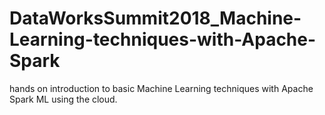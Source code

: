 # DataWorksSummit2018_Machine-Learning-techniques-with-Apache-Spark
 hands on introduction to basic Machine Learning techniques with Apache Spark ML using the cloud.
